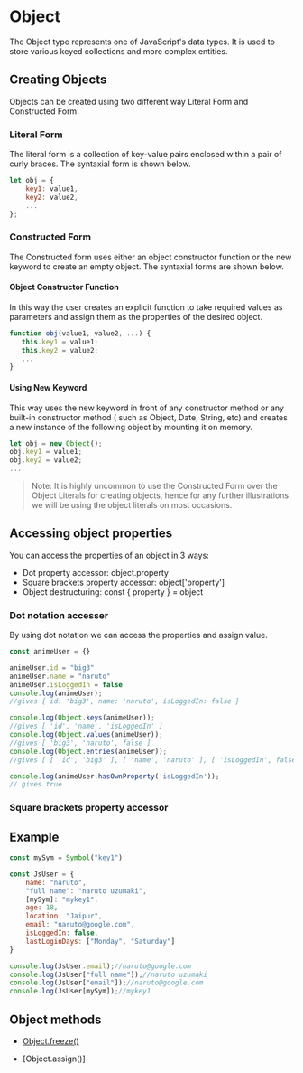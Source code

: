 # Object

The Object type represents one of JavaScript's data types. It is used to store various keyed collections and more complex entities.

## Creating Objects

Objects can be created using two different way Literal Form and Constructed Form.

### Literal Form

 The literal form is a collection of key-value pairs enclosed within a pair of curly braces. The syntaxial form is shown below.

```js
let obj = {
    key1: value1,
    key2: value2,
    ...
};
```

### Constructed Form

 The Constructed form uses either an object constructor function or the new keyword to create an empty object. The syntaxial forms are shown below.

#### Object Constructor Function

 In this way the user creates an explicit function to take required values as parameters and assign them as the properties of the desired object.

 ```js
 function obj(value1, value2, ...) {
    this.key1 = value1;
    this.key2 = value2;
    ...
}
 ```

#### Using New Keyword

This way uses the new keyword in front of any constructor method or any built-in constructor method ( such as Object, Date, String, etc) and creates a new instance of the following object by mounting it on memory.

```js
let obj = new Object();
obj.key1 = value1;
obj.key2 = value2;
...
```

>Note: It is highly uncommon to use the Constructed Form over the Object Literals for creating objects, hence for any further illustrations we will be using the object literals on most occasions.

## Accessing object properties

You can access the properties of an object in 3 ways:

- Dot property accessor: object.property
- Square brackets property accessor: object['property']
- Object destructuring: const { property } = object

### Dot notation accesser

By using dot notation we can access the properties and assign value.

```js
const animeUser = {}

animeUser.id = "big3"
animeUser.name = "naruto"
animeUser.isLoggedIn = false
console.log(animeUser);
//gives { id: 'big3', name: 'naruto', isLoggedIn: false }

console.log(Object.keys(animeUser));
//gives [ 'id', 'name', 'isLoggedIn' ]
console.log(Object.values(animeUser));
//gives [ 'big3', 'naruto', false ]
console.log(Object.entries(animeUser));
//gives [ [ 'id', 'big3' ], [ 'name', 'naruto' ], [ 'isLoggedIn', false ] ]

console.log(animeUser.hasOwnProperty('isLoggedIn'));
// gives true
```

### Square brackets property accessor

## Example

```js
const mySym = Symbol("key1")

const JsUser = {
    name: "naruto",
    "full name": "naruto uzumaki",
    [mySym]: "mykey1",
    age: 18,
    location: "Jaipur",
    email: "naruto@google.com",
    isLoggedIn: false,
    lastLoginDays: ["Monday", "Saturday"]
}

console.log(JsUser.email);//naruto@google.com
console.log(JsUser["full name"]);//naruto uzumaki
console.log(JsUser["email"]);//naruto@google.com
console.log(JsUser[mySym]);//mykey1
```

## Object methods

- [Object.freeze()](https://github.com/reachbheru/learn-js/blob/main/Basics/Objects/freeze().md)

- [Object.assign()]
